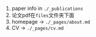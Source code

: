 1. paper info in ```./_publications```
2. 论文pdf在`files`文件夹下面
3. homepage -> ```./_pages/about.md```
4. CV -> ```./_pages/cv.md```
